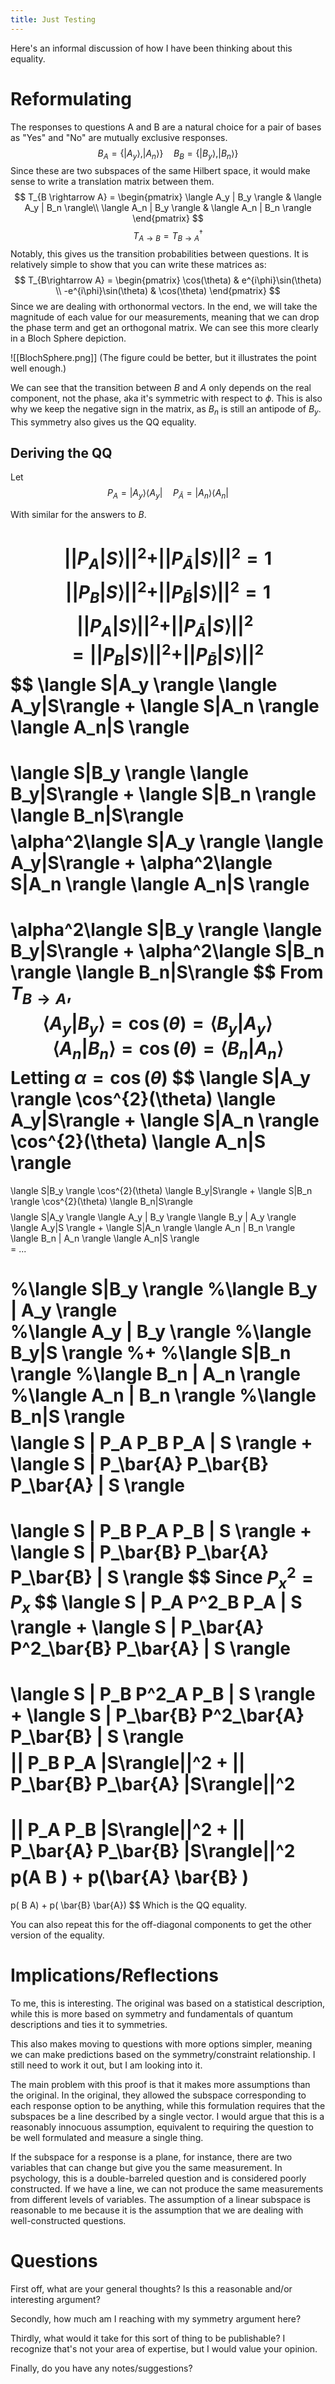 ```yaml
---
title: Just Testing
---
```


Here's an informal discussion of how I have been thinking about this equality. 

# Reformulating

The responses to questions A and B are a natural choice for a pair of bases as "Yes" and "No" are mutually exclusive responses. 
$$B_A = \{|A_y\rangle, |A_n\rangle \} \quad B_B = \{|B_y\rangle, |B_n\rangle\} $$
Since these are two subspaces of the same Hilbert space, it would make sense to write a translation matrix between them. 
$$ T_{B \rightarrow A} = \begin{pmatrix} \langle A_y | B_y \rangle &  \langle A_y | B_n \rangle\\ \langle A_n | B_y \rangle & \langle A_n | B_n \rangle \end{pmatrix} $$
$$ T_{A \rightarrow B} = T^\dagger_{B\rightarrow A} $$
Notably, this gives us the transition probabilities between questions. It is relatively simple to show that you can write these matrices as:
$$ T_{B\rightarrow A} = \begin{pmatrix} \cos(\theta) & e^{i\phi}\sin(\theta) \\ -e^{i\phi}\sin(\theta) & \cos(\theta) \end{pmatrix} $$
Since we are dealing with orthonormal vectors. In the end, we will take the magnitude of each value for our measurements, meaning that we can drop the phase term and get an orthogonal matrix. We can see this more clearly in a Bloch Sphere depiction. 

![[BlochSphere.png]]
(The figure could be better, but it illustrates the point well enough.)

We can see that the transition between $B$ and $A$ only depends on the real component, not the phase, aka it's symmetric with respect to $\phi$. This is also why we keep the negative sign in the matrix, as $B_n$ is still an antipode of $B_y$. This symmetry also gives us the QQ equality.

## Deriving the QQ

Let
$$ P_{A} = |A_y\rangle\langle A_y| \quad P_{\bar{A}} = |A_n\rangle\langle A_n| $$

With similar for the answers to $B$. 

$$ ||P_A |S\rangle||^2 + ||P_{\bar{A}} |S\rangle||^2 = 1$$
$$ ||P_B |S\rangle||^2 + ||P_{\bar{B}} |S\rangle||^2 = 1$$
$$ ||P_A |S\rangle||^2 + ||P_{\bar{A}} |S\rangle||^2 = ||P_B |S\rangle||^2 + ||P_{\bar{B}} |S\rangle||^2 $$
$$ 
\langle S|A_y \rangle \langle A_y|S\rangle 
+ 
\langle S|A_n \rangle \langle A_n|S \rangle  
=
\langle S|B_y \rangle \langle B_y|S\rangle
+
\langle S|B_n \rangle \langle B_n|S\rangle 
$$
$$ 
\alpha^2\langle S|A_y \rangle \langle A_y|S\rangle 
+ 
\alpha^2\langle S|A_n \rangle \langle A_n|S \rangle  
=
\alpha^2\langle S|B_y \rangle \langle B_y|S\rangle
+
\alpha^2\langle S|B_n \rangle \langle B_n|S\rangle 
$$
From $T_{B \rightarrow A}$, 
$$ \langle A_y| B_y\rangle = \cos(\theta) = \langle B_y| A_y \rangle
\quad
\langle A_n | B_n \rangle = \cos(\theta) = \langle B_n | A_n \rangle 
$$
Letting $\alpha = \cos(\theta)$
$$ 
\langle S|A_y \rangle \cos^{2}(\theta) \langle A_y|S\rangle 
+ 
\langle S|A_n \rangle \cos^{2}(\theta) \langle A_n|S \rangle  
=
\langle S|B_y \rangle \cos^{2}(\theta) \langle B_y|S\rangle
+
\langle S|B_n \rangle \cos^{2}(\theta) \langle B_n|S\rangle 
$$
$$ 
\langle S|A_y \rangle 
\langle A_y | B_y \rangle 
\langle B_y | A_y \rangle 
\langle A_y|S \rangle 
+ 
\langle S|A_n \rangle
\langle A_n | B_n \rangle  
\langle B_n | A_n \rangle 
\langle A_n|S \rangle  
= ...

%\langle S|B_y \rangle 
%\langle B_y | A_y \rangle  
%\langle A_y | B_y \rangle 
%\langle B_y|S \rangle
%+
%\langle S|B_n \rangle 
%\langle B_n | A_n \rangle  
%\langle A_n | B_n \rangle 
%\langle B_n|S \rangle 
$$
$$
\langle S | P_A P_B P_A | S \rangle
+
\langle S | P_\bar{A} P_\bar{B} P_\bar{A} | S \rangle
=
\langle S | P_B P_A P_B | S \rangle
+
\langle S | P_\bar{B} P_\bar{A} P_\bar{B} | S \rangle
$$
Since $P^2_x = P_x$
$$
\langle S | P_A P^2_B P_A | S \rangle
+
\langle S | P_\bar{A} P^2_\bar{B} P_\bar{A} | S \rangle
=
\langle S | P_B P^2_A P_B | S \rangle
+
\langle S | P_\bar{B} P^2_\bar{A} P_\bar{B} | S \rangle
$$
$$
|| P_B P_A |S\rangle||^2
+
|| P_\bar{B} P_\bar{A} |S\rangle||^2
=
|| P_A P_B |S\rangle||^2
+
|| P_\bar{A} P_\bar{B} |S\rangle||^2
$$
$$
p(A B )
+
p(\bar{A} \bar{B} )
=
p( B A)
+
p( \bar{B} \bar{A})
$$
Which is the QQ equality. 

You can also repeat this for the off-diagonal components to get the other version of the equality. 

# Implications/Reflections

To me, this is interesting. The original was based on a statistical description, while this is more based on symmetry and fundamentals of quantum descriptions and ties it to symmetries.

This also makes moving to questions with more options simpler, meaning we can make predictions based on the symmetry/constraint relationship. I still need to work it out, but I am looking into it.

The main problem with this proof is that it makes more assumptions than the original. In the original, they allowed the subspace corresponding to each response option to be anything, while this formulation requires that the subspaces be a line described by a single vector. I would argue that this is a reasonably innocuous assumption, equivalent to requiring the question to be well formulated and measure a single thing. 

If the subspace for a response is a plane, for instance, there are two variables that can change but give you the same measurement. In psychology, this is a double-barreled question and is considered poorly constructed. If we have a line, we can not produce the same measurements from different levels of variables. The assumption of a linear subspace is reasonable to me because it is the assumption that we are dealing with well-constructed questions. 

# Questions

First off, what are your general thoughts? Is this a reasonable and/or interesting argument? 

Secondly, how much am I reaching with my symmetry argument here? 

Thirdly, what would it take for this sort of thing to be publishable? I recognize that's not your area of expertise, but I would value your opinion. 

Finally, do you have any notes/suggestions?